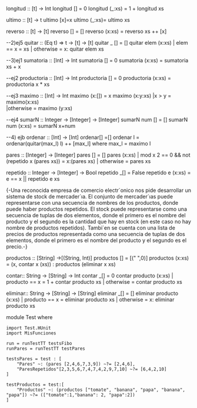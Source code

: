 longitud :: [t] -> Int
longitud [] = 0
longitud (_:xs) = 1 + longitud xs

ultimo :: [t] -> t
ultimo [x]=x 
ultimo (_:xs)= ultimo xs

reverso :: [t] -> [t]
reverso [] = []
reverso (x:xs) = reverso xs ++ [x]

--2)ej5
quitar :: (Eq t) => t -> [t] -> [t]
quitar _ [] = []
quitar elem (x:xs)
    | elem == x = xs
    | otherwise = x: quitar elem xs

--3)ej1
sumatoria :: [Int] -> Int
sumatoria [] = 0
sumatoria (x:xs) = sumatoria xs + x

--ej2
productoria :: [Int] -> Int
productoria [] = 0
productoria (x:xs) = productoria x * xs 

--ej3
maximo :: [Int] -> Int
maximo (x:[]) = x
maximo (x:y:xs) 
        |x > y = maximo(x:xs)    
        |otherwise = maximo (y:xs)

--ej4
sumarN :: Integer -> [Integer] -> [Integer]
sumarN num [] = []
sumarN num (x:xs) = sumarN x+num


--4) ejb
ordenar :: [Int] -> [Int]
ordenar[] =[] 
ordenar l = ordenar(quitar(max_l) l) ++ [max_l]
        where max_l = maximo l 







pares :: [Integer] -> [Integer]
pares [] = []
pares (x:xs) | mod x 2 == 0 && not (repetido x (pares xs)) = x:(pares xs)
             | otherwise = pares xs  
 
repetido :: Integer -> [Integer] -> Bool
repetido _[] = False
repetido e (x:xs) = e == x || repetido e xs

{-Una reconocida empresa de comercio electr´onico nos pide desarrollar un sistema de stock de mercader´ıa. El conjunto de
mercader´ıas puede representarse con una secuencia de nombres de los productos, donde puede haber productos repetidos. El
stock puede representarse como una secuencia de tuplas de dos elementos, donde el primero es el nombre del producto y el
segundo es la cantidad que hay en stock (en este caso no hay nombre de productos repetidos). Tambi´en se cuenta con una
lista de precios de productos representada como una secuencia de tuplas de dos elementos, donde el primero es el nombre
del producto y el segundo es el precio.-}

productos :: [String] ->[(String, Int)]
productos [] = [(" ",0)]
productos (x:xs) = (x, contar x (xs)) : productos (eliminar x xs)

contar:: String -> [String] -> Int
contar _[] = 0
contar producto (x:xs) | producto == x = 1 + contar producto xs
                       | otherwise = contar producto xs

eliminar:: String -> [String] -> [String]
eliminar _[] = []
eliminar producto (x:xs) | producto == x = eliminar producto xs
                         | otherwise = x: eliminar producto xs





module Test where 

    import Test.HUnit
    import MisFunciones

    run = runTestTT testsFibo
    runPares = runTestTT testPares

    testsPares = test : [
        "Pares" ~: (pares [2,4,6,7,3,9]) ~?= [2,4,6],
        "ParesRepetidos"[2,3,5,6,7,4,7,4,2,9,7,10] ~?= [6,4,2,10]
    ]

    testProductos = test:[
        "Productos" ~: (productos ["tomate", "banana", "papa", "banana", "papa"]) ~?= (["tomate":1,"banana": 2, "papa":2])
    ]


